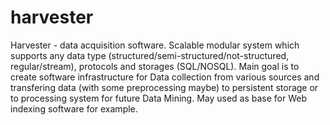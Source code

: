 harvester
=========

Harvester - data acquisition software. Scalable modular system which supports any data type (structured/semi-structured/not-structured, regular/stream), protocols and storages (SQL/NOSQL). Main goal is to create software infrastructure for Data collection from various sources and transfering data (with some preprocessing maybe) to persistent storage or to processing system for future Data Mining. May used as base for Web indexing software for example.